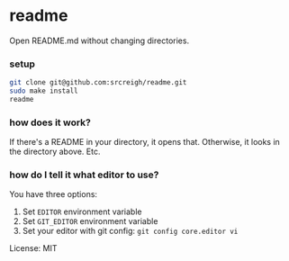 





<!--    it works!     -->





# readme
Open README.md without changing directories.

### setup
```bash
git clone git@github.com:srcreigh/readme.git
sudo make install
readme
```

### how does it work?
If there's a README in your directory, it opens that. Otherwise, it looks in the
directory above. Etc.

### how do I tell it what editor to use?
You have three options:

1. Set `EDITOR` environment variable
2. Set `GIT_EDITOR` environment variable
3. Set your editor with git config: `git config core.editor vi`

License: MIT

